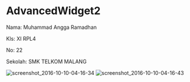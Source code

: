 # AdvancedWidget2

Nama: Muhammad Angga Ramadhan

Kls: XI RPL4

No: 22

Sekolah: SMK TELKOM MALANG

![screenshot_2016-10-10-04-16-34](https://cloud.githubusercontent.com/assets/22186783/19224347/43a6ed30-8eae-11e6-8534-9bfce78b6099.png)
![screenshot_2016-10-10-04-16-43](https://cloud.githubusercontent.com/assets/22186783/19224348/43f3c61e-8eae-11e6-9232-90bd78b61a3e.png)

